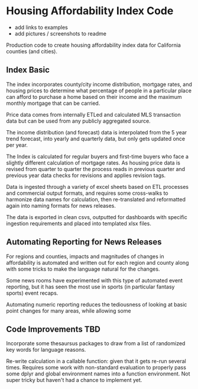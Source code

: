 # Housing Affordability Index Code 

* add links to examples 
* add pictures / screenshots to readme

Production code to create housing affordability index data for California counties (and cities).

## Index Basic

The index incorporates county/city income distribution, mortgage rates, and housing prices to determine what percentage of people in a particular place can afford to purchase a home based on their income and the maximum monthly mortgage that can be carried. 

Price data comes from internally ETLed and calculated MLS transaction data but can be used from any publicly aggregated source. 

The income distribution (and forecast) data is interpolated from the 5 year trend forecast, into yearly and quarterly data, but only gets updated once per year. 

The Index is calculated for regular buyers and first-time buyers who face a slightly different calculation of mortgage rates. As housing price data is revised from quarter to quarter the process reads in previous quarter and previous year data checks for revisions and applies revision tags.

Data is ingested through a variety of excel sheets based on ETL processes and commercial output formats, and requires some cross-walks to harmonize data names for calculation, then re-translated and reformatted again into naming formats for news releases.

The data is exported in clean csvs, outputted for dashboards with specific ingestion requirements and placed into templated xlsx files.  

## Automating Reporting for News Releases 

For regions and counties, impacts and magnitudes of changes in affordability is automated and written out for each region and county along with some tricks to make the language natural for the changes. 

Some news rooms have experimented with this type of automated event reporting, but it has seen the most use in sports (in particular fantasy sports) event recaps. 

Automating numeric reporting reduces the tediousness of looking at basic point changes for many areas, while allowing some   

## Code Improvements TBD

Incorporate some thesaursus packages to draw from a list of randomized key words for language reasons.

Re-write calculation in a callable function: given that it gets re-run several times. Requires some work with non-standard evaluation to properly pass some dplyr and global environment names into a function environment. Not super tricky but haven't had a chance to implement yet.
